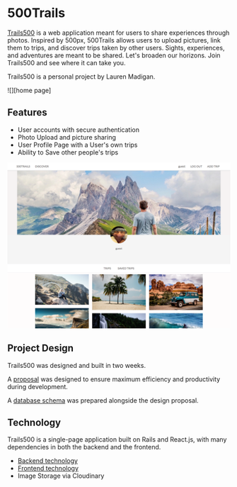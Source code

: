 # 500Trails

[Trails500][500Trails] is a web application meant for users to share experiences through photos. Inspired by 500px, 500Trails allows users to upload pictures, link them to trips, and discover trips taken by other users. Sights, experiences, and adventures are meant to be shared. Let's broaden our horizons.  Join Trails500 and see where it can take you.

Trails500 is a personal project by Lauren Madigan.

![][home page]

## Features

- User accounts with secure authentication
- Photo Upload and picture sharing
- User Profile Page with a User's own trips
- Ability to Save other people's trips

![demo_user's profile][profile]


## Project Design

Trails500 was designed and built in two weeks.

A [proposal][proposal] was designed to ensure maximum efficiency and productivity during development.

A [database schema][schema] was prepared alongside the design proposal.

## Technology

Trails500 is a single-page application built on Rails and React.js, with many dependencies in both the backend and the frontend.

- [Backend technology][backend]
- [Frontend technology][frontend]
- Image Storage via Cloudinary


[500Trails]: https://trails500.herokuapp.com
[profile]: ./docs/images/profile-page.png "A user's tracks"
[proposal]: ./docs/proposal.md
[schema]: ./docs/schema.md
[backend]: ./docs/backend.md
[frontend]: ./docs/frontend.md
[file storage]: ./docs/file_storage.md

